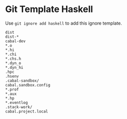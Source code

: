 Git Template Haskell
===

Use `git ignore add haskell` to add this ignore template.

```
dist
dist-*
cabal-dev
*.o
*.hi
*.chi
*.chs.h
*.dyn_o
*.dyn_hi
.hpc
.hsenv
.cabal-sandbox/
cabal.sandbox.config
*.prof
*.aux
*.hp
*.eventlog
.stack-work/
cabal.project.local
```
